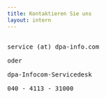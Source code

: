 ```yaml
---
title: Kontaktieren Sie uns
layout: intern
---
```


<pre>

service (at) dpa-info.com 

oder 

dpa-Infocom-Servicedesk

040 - 4113 - 31000

</pre>
